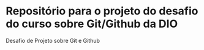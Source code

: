 # Repositório para o projeto do desafio do curso sobre Git/Github da DIO
Desafio de Projeto sobre Git e Github
